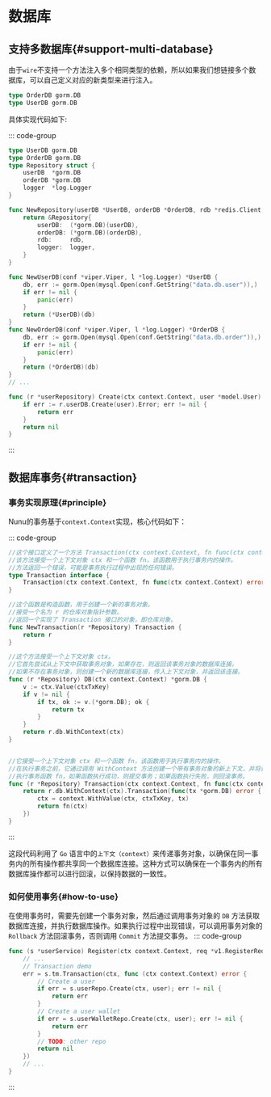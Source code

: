 # 数据库

## 支持多数据库{#support-multi-database}

由于`wire`不支持一个方法注入多个相同类型的依赖，所以如果我们想链接多个数据库，可以自己定义对应的新类型来进行注入。
```go
type OrderDB gorm.DB
type UserDB gorm.DB
```

具体实现代码如下:

::: code-group
```go [repository/repository.go]
type UserDB gorm.DB
type OrderDB gorm.DB
type Repository struct {
	userDB  *gorm.DB
	orderDB *gorm.DB
	logger  *log.Logger
}

func NewRepository(userDB *UserDB, orderDB *OrderDB, rdb *redis.Client, logger *log.Logger) *Repository {
	return &Repository{
		userDB:  (*gorm.DB)(userDB),
		orderDB: (*gorm.DB)(orderDB),
		rdb:     rdb,
		logger:  logger,
	}
}

func NewUserDB(conf *viper.Viper, l *log.Logger) *UserDB {
	db, err := gorm.Open(mysql.Open(conf.GetString("data.db.user")),)
	if err != nil {
		panic(err)
	}
	return (*UserDB)(db)
}
func NewOrderDB(conf *viper.Viper, l *log.Logger) *OrderDB {
	db, err := gorm.Open(mysql.Open(conf.GetString("data.db.order")),)
	if err != nil {
		panic(err)
	}
	return (*OrderDB)(db)
}
// ...

```

```go [repository/user.go]
func (r *userRepository) Create(ctx context.Context, user *model.User) error {
	if err := r.userDB.Create(user).Error; err != nil {
		return err
	}
	return nil
}
```

:::
## 数据库事务{#transaction}

### 事务实现原理{#principle}
Nunu的事务基于`context.Context`实现，核心代码如下：

::: code-group
```go [repository/repository.go]
//这个接口定义了一个方法 Transaction(ctx context.Context, fn func(ctx context.Context) error) error。
//该方法接受一个上下文对象 ctx 和一个函数 fn，该函数用于执行事务内的操作。
//方法返回一个错误，可能是事务执行过程中出现的任何错误。
type Transaction interface {
	Transaction(ctx context.Context, fn func(ctx context.Context) error) error
}

//这个函数是构造函数，用于创建一个新的事务对象。
//接受一个名为 r 的仓库对象指针参数。
//返回一个实现了 Transaction 接口的对象，即仓库对象。
func NewTransaction(r *Repository) Transaction {
	return r
}

//这个方法接受一个上下文对象 ctx。
//它首先尝试从上下文中获取事务对象，如果存在，则返回该事务对象的数据库连接。
//如果不存在事务对象，则创建一个新的数据库连接，传入上下文对象，并返回该连接。
func (r *Repository) DB(ctx context.Context) *gorm.DB {
	v := ctx.Value(ctxTxKey)
	if v != nil {
		if tx, ok := v.(*gorm.DB); ok {
			return tx
		}
	}
	return r.db.WithContext(ctx)
}


//它接受一个上下文对象 ctx 和一个函数 fn，该函数用于执行事务内的操作。
//在执行事务之前，它通过调用 WithContext 方法创建一个带有事务对象的新上下文，并将该上下文传递给事务函数 fn。
//执行事务函数 fn，如果函数执行成功，则提交事务；如果函数执行失败，则回滚事务。
func (r *Repository) Transaction(ctx context.Context, fn func(ctx context.Context) error) error {
	return r.db.WithContext(ctx).Transaction(func(tx *gorm.DB) error {
		ctx = context.WithValue(ctx, ctxTxKey, tx)
		return fn(ctx)
	})
}
```
:::

这段代码利用了 `Go` 语言中的`上下文（context）`来传递事务对象，以确保在同一事务内的所有操作都共享同一个数据库连接。这种方式可以确保在一个事务内的所有数据库操作都可以进行回滚，以保持数据的一致性。

### 如何使用事务{#how-to-use}
在使用事务时，需要先创建一个事务对象，然后通过调用事务对象的 `DB` 方法获取数据库连接，并执行数据库操作。如果执行过程中出现错误，可以调用事务对象的 `Rollback` 方法回滚事务，否则调用 `Commit` 方法提交事务。
::: code-group
```go [service/user.go]
func (s *userService) Register(ctx context.Context, req *v1.RegisterRequest) error {
	// ...
    // Transaction demo
    err = s.tm.Transaction(ctx, func (ctx context.Context) error {
        // Create a user
        if err = s.userRepo.Create(ctx, user); err != nil {
            return err
        }
        // Create a user wallet
        if err = s.userWalletRepo.Create(ctx, user); err != nil {
            return err
        }
        // TODO: other repo
        return nil
    })
	// ...
}
```
:::